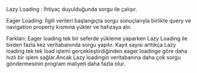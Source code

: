 Lazy Loading : İhtiyaç duyulduğunda sorgu ile çalışır.

Eager Loading: İlgili verileri başlangıçta sorgu sonuçlarıyla birlikte query ve navigation property kısmına yükler ve hafızaya alır.

Farkları: Eager loading tek bir seferde yükleme yaparken Lazy Loading ile birden fazla kez veritabanında sorgu yapılır. Kayıt sayısı arttıkça Lazy loading tek tek load 
işlemi gerçekleştirdiğinden eager loadinge göre daha hızlı bir işlem sağlar.Ancak Lazy loadingin veritabanına daha çok sorgu göndermesinin
program maliyeti daha fazla olur.
